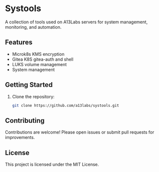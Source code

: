 # Systools

A collection of tools used on A13Labs servers for system management, monitoring, and automation.

## Features

- Microk8s KMS encryption
- Gitea K8S gitea-auth and shell
- LUKS volume management
- System management

## Getting Started

1. Clone the repository:
    ```bash
    git clone https://github.com/a13labs/systools.git
    ```
## Contributing

Contributions are welcome! Please open issues or submit pull requests for improvements.

## License

This project is licensed under the MIT License.
